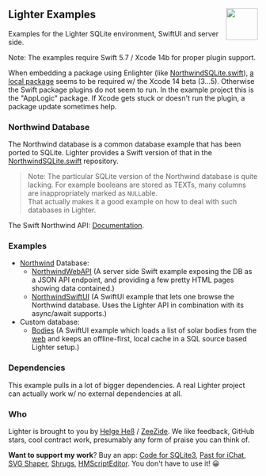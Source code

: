 <h2>Lighter Examples
  <img src="https://zeezide.com/img/lighter/Lighter256.png"
       align="right" width="64" height="64" />
</h2>

Examples for the Lighter SQLite environment, SwiftUI and server side.

Note: The examples require Swift 5.7 / Xcode 14b for proper plugin support.

When embedding a package using Enlighter (like
[NorthwindSQLite.swift](https://github.com/Lighter-swift/NorthwindSQLite.swift.git)),
[a local package](https://developer.apple.com/documentation/xcode/organizing-your-code-with-local-packages) 
seems to be required w/ the Xcode 14 beta (3...5).
Otherwise the Swift package plugins do not seem to run.
In the example project this is the "AppLogic" package.
If Xcode gets stuck or doesn't run the plugin, a package update sometimes
help.


### Northwind Database

The Northwind database is a common database example that has been ported
to SQLite. 
Lighter provides a Swift version of that in the
[NorthwindSQLite.swift](https://github.com/Lighter-swift/NorthwindSQLite.swift)
repository.

> Note: The particular SQLite version of the Northwind database is quite 
> lacking. For example booleans are stored as TEXTs, many columns are
> inappropriately marked as `NULL`able.<br>
> That actually makes it a good example on how to deal with such databases in
> Lighter.

The Swift Northwind API: [Documentation](https://Lighter-swift.github.io/NorthwindSQLite.swift/documentation/northwind/).


### Examples

- [Northwind](https://Lighter-swift.github.io/NorthwindSQLite.swift/documentation/northwind/) Database:
    - [NorthwindWebAPI](Sources/NorthwindWebAPI/) (A server side Swift example
      exposing the DB as a JSON API endpoint, and providing a few pretty HTML
      pages showing data contained.)
    - [NorthwindSwiftUI](Sources/NorthwindSwiftUI/) (A SwiftUI example that lets
      one browse the Northwind database. Uses the Lighter API in combination with
      its async/await supports.)
- Custom database:
    - [Bodies](Sources/Bodies/) (A SwiftUI example which loads a list of solar
      bodies from the [web](https://api.le-systeme-solaire.net/en/) and keeps
      an offline-first, local cache in a SQL source based Lighter setup.)

### Dependencies

This example pulls in a lot of bigger dependencies. A real Lighter project can
actually work w/ no external dependencies at all.


### Who

Lighter is brought to you by
[Helge Heß](https://github.com/helje5/) / [ZeeZide](https://zeezide.de).
We like feedback, GitHub stars, cool contract work, 
presumably any form of praise you can think of.

**Want to support my work**?
Buy an app:
[Code for SQLite3](https://apps.apple.com/us/app/code-for-sqlite3/id1638111010),
[Past for iChat](https://apps.apple.com/us/app/past-for-ichat/id1554897185),
[SVG Shaper](https://apps.apple.com/us/app/svg-shaper-for-swiftui/id1566140414),
[Shrugs](https://shrugs.app/),
[HMScriptEditor](https://apps.apple.com/us/app/hmscripteditor/id1483239744).
You don't have to use it! 😀
